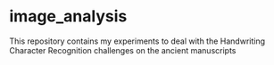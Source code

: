# image_analysis
This repository contains my experiments to deal with the Handwriting Character Recognition challenges on the ancient manuscripts

